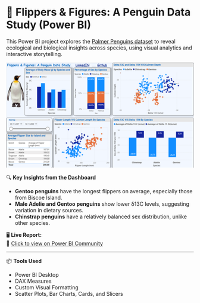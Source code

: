 # 🐧 Flippers & Figures: A Penguin Data Study (Power BI)

This Power BI project explores the [Palmer Penguins dataset]([https://allisonhorst.github.io/palmerpenguins/](https://www.kaggle.com/datasets/parulpandey/palmer-archipelago-antarctica-penguin-data/data)) to reveal ecological and biological insights across species, using visual analytics and interactive storytelling.

<img src="thumbnail.png" width="600" alt="Dashboard"/>

🔍 **Key Insights from the Dashboard**
- **Gentoo penguins** have the longest flippers on average, especially those from Biscoe Island.
- **Male Adelie and Gentoo penguins** show lower δ13C levels, suggesting variation in dietary sources.
- **Chinstrap penguins** have a relatively balanced sex distribution, unlike other species.

🖥️ **Live Report:**  
🔗 [Click to view on Power BI Community](https://community.fabric.microsoft.com/t5/Data-Stories-Gallery/Flippers-and-Figures-A-Penguin-Data-Study/m-p/4767435)

---

📦 **Tools Used**
- Power BI Desktop  
- DAX Measures  
- Custom Visual Formatting  
- Scatter Plots, Bar Charts, Cards, and Slicers

